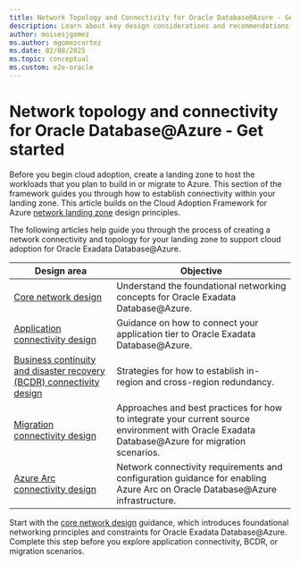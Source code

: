 ```yaml
---
title: Network Topology and Connectivity for Oracle Database@Azure - Get Started
description: Learn about key design considerations and recommendations for Oracle Database@Azure network topology and connectivity for your landing zone.
author: moisesjgomez
ms.author: mgomezcortez
ms.date: 02/08/2025
ms.topic: conceptual
ms.custom: e2e-oracle
---
```


# Network topology and connectivity for Oracle Database@Azure - Get started

Before you begin cloud adoption, create a landing zone to host the workloads that you plan to build in or migrate to Azure. This section of the framework guides you through how to establish connectivity within your landing zone. This article builds on the Cloud Adoption Framework for Azure [network landing zone](/azure/cloud-adoption-framework/ready/landing-zone/design-area/network-topology-and-connectivity) design principles.

The following articles help guide you through the process of creating a network connectivity and topology for your landing zone to support cloud adoption for Oracle Exadata Database@Azure.

| Design area                 | Objective                                                                                                                                                |
| ------------------------------- | ------------------------------------------------------------------------------------------------------------------------------------------------------------ |
| [Core network design](core-network-design.md)            | Understand the foundational networking concepts for Oracle Exadata Database@Azure.                                                        |
| [Application connectivity design](application-connectivity-design.md) | Guidance on how to connect your application tier to Oracle Exadata Database@Azure.                                                            |
| [Business continuity and disaster recovery (BCDR) connectivity design](business-continuity-disaster-recovery-connectivity-design.md)        | Strategies for how to establish in-region and cross-region redundancy.                                                                                        |
| [Migration connectivity design](migration-connectivity-design.md)   | Approaches and best practices for how to integrate your current source environment with Oracle Exadata Database@Azure for migration scenarios. |
| [Azure Arc connectivity design](azure-arc-connectivity-design.md) | Network connectivity requirements and configuration guidance for enabling Azure Arc on Oracle Database@Azure infrastructure. |

Start with the [core network design](core-network-design.md) guidance, which introduces foundational networking principles and constraints for Oracle Exadata Database@Azure. Complete this step before you explore application connectivity, BCDR, or migration scenarios.
